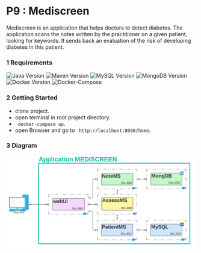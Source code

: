 # P9 : Mediscreen
Mediscreen is an application that helps doctors to detect diabetes. The application scans the notes written by the practitioner on a given patient, looking for keywords. It sends back an evaluation of the risk of developing diabetes in this patient.

### 1 Requirements
  ![Java Version](https://img.shields.io/badge/Java-11.x-red)
  ![Maven Version](https://img.shields.io/badge/Maven-3.6.x-blue)
  ![MySQL Version](https://img.shields.io/badge/MySQL-8-green)
  ![MongoDB Version](https://img.shields.io/badge/MongoDB-5-green)
  ![Docker Version](https://img.shields.io/badge/Docker-20.10.x-cyan)
  ![Docker-Compose](https://img.shields.io/badge/Docker_compose-3.x-cyan)

### 2 Getting Started
- clone project.
- open terminal in root project directory.
- `` docker-compose up``.
- open Browser and go to `` http://localhost:8080/home``.

### 3 Diagram
![](P9%20_%20Diagram.jpeg)

